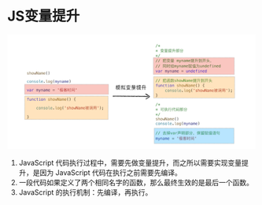 # JS变量提升
![avatar](../../img/12.png)
1. JavaScript 代码执行过程中，需要先做变量提升，而之所以需要实现变量提升，是因为 JavaScript 代码在执行之前需要先编译。
2. 一段代码如果定义了两个相同名字的函数，那么最终生效的是最后一个函数。
3. JavaScript 的执行机制：先编译，再执行。